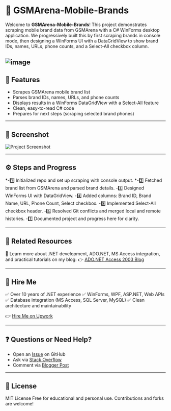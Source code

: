 # 📱 GSMArena-Mobile-Brands

Welcome to **GSMArena-Mobile-Brands**! This project demonstrates scraping mobile brand data from GSMArena with a C# WinForms desktop application. We progressively built this by first scraping brands in console mode, then designing a WinForms UI with a DataGridView to show brand IDs, names, URLs, phone counts, and a Select-All checkbox column.

![image](https://i.ibb.co/Z6frQLgH/web-data-scraping-service-GSMArena-csharp-vs2022.png)
---

## 🚀 Features

* Scrapes GSMArena mobile brand list
* Parses brand IDs, names, URLs, and phone counts
* Displays results in a WinForms DataGridView with a Select-All feature
* Clean, easy-to-read C# code
* Prepares for next steps (scraping selected brand phones)

---

## 📸 Screenshot

![Project Screenshot](https://i.ibb.co/gZj3MzgD/GSMArena-Scraper-Win-Forms-Project.png)

---

## ⚙️ Steps and Progress

*-1️⃣ Initialized repo and set up scraping with console output.
*-2️⃣ Fetched brand list from GSMArena and parsed brand details.
-3️⃣ Designed WinForms UI with DataGridView.
-4️⃣ Added columns: Brand ID, Brand Name, URL, Phone Count, Select checkbox.
-5️⃣ Implemented Select-All checkbox header.
-6️⃣ Resolved Git conflicts and merged local and remote histories.
-7️⃣ Documented project and progress here for clarity.

---

## 📰 Related Resources

📌 Learn more about .NET development, ADO.NET, MS Access integration, and practical tutorials on my blog:
👉 [ADO.NET Access 2003 Blog](https://adonetaccess2003.blogspot.com)

---

## 💼 Hire Me

✅ Over 10 years of .NET experience
✅ WinForms, WPF, ASP.NET, Web APIs
✅ Database integration (MS Access, SQL Server, MySQL)
✅ Clean architecture and maintainability

👉 [Hire Me on Upwork](https://www.upwork.com/freelancers/~012da5549a3c293425)

---

## ❓ Questions or Need Help?

* Open an [Issue](https://github.com/facebookegypt/GSMArena-Mobile-Brands/issues) on GitHub
* Ask via [Stack Overflow](https://stackoverflow.com/users/12179259/evry1falls)
* Comment via [Blogger Post](https://adonetaccess2003.blogspot.com/2025/07/gsmarena-scraper-csharp-winforms-net.html)

---

## 📜 License
MIT License
Free for educational and personal use. Contributions and forks are welcome!
